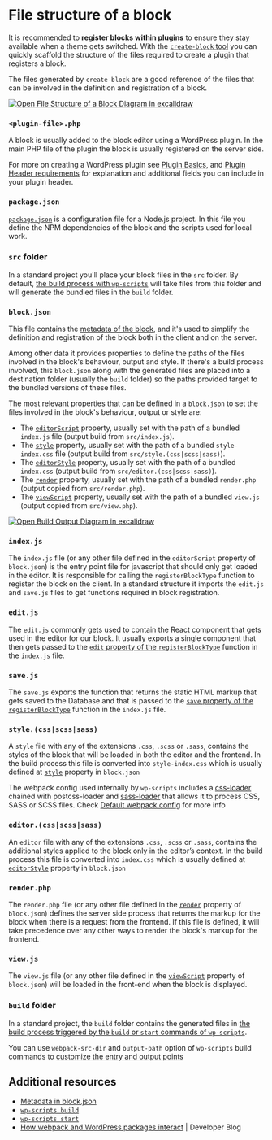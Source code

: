 # File structure of a block

It is recommended to **register blocks within plugins** to ensure they stay available when a theme gets switched. With the [`create-block` tool](https://developer.wordpress.org/block-editor/getting-started/devenv/get-started-with-create-block/) you can quickly scaffold the structure of the files required to create a plugin that registers a block. 

The files generated by `create-block` are a good reference of the files that can be involved in the definition and registration of a block.

[![Open File Structure of a Block Diagram in excalidraw](https://developer.wordpress.org/files/2023/11/file-structure-block.png)](https://excalidraw.com/#json=YYpeR-kY1ZMhFKVZxGhMi,mVZewfwNAh_oL-7bj4gmdw "Open File Structure of a Block Diagram in excalidraw")

### `<plugin-file>.php`

A block is usually added to the block editor using a WordPress plugin. In the main PHP file of the plugin the block is usually registered on the server side.

<div class="callout callout-info">
For more on creating a WordPress plugin see <a href="https://developer.wordpress.org/plugins/plugin-basics/">Plugin Basics</a>, and <a href="https://developer.wordpress.org/plugins/plugin-basics/header-requirements/">Plugin Header requirements</a> for explanation and additional fields you can include in your plugin header.
</div>

### `package.json`

[`package.json`](https://docs.npmjs.com/cli/v10/configuring-npm/package-json) is a configuration file for a Node.js project. In this file you define the NPM dependencies of the block and the scripts used for local work.

### `src` folder

In a standard project you'll place your block files in the `src` folder. By default, [the build process with `wp-scripts`](https://developer.wordpress.org/block-editor/getting-started/fundamentals/javascript-in-the-block-editor/#javascript-build-process) will take files from this folder and will generate the bundled files in the `build` folder. 

### `block.json`

This file contains the [metadata of the block](https://developer.wordpress.org/block-editor/reference-guides/block-api/block-metadata/), and it's used to simplify the definition and registration of the block both in the client and on the server. 

Among other data it provides properties to define the paths of the files involved in the block's behaviour, output and style. If there's a build process involved, this `block.json` along with the generated files are placed into a destination folder (usually the `build` folder) so the paths provided target to the bundled versions of these files.

The most relevant properties that can be defined in a `block.json` to set the files involved in the block's behaviour, output or style are:
- The [`editorScript`](https://developer.wordpress.org/block-editor/reference-guides/block-api/block-metadata/#editor-script) property, usually set with the path of a bundled `index.js` file (output build from `src/index.js`).
- The [`style`](https://developer.wordpress.org/block-editor/reference-guides/block-api/block-metadata/#style) property, usually set with the path of a bundled `style-index.css` file (output build from `src/style.(css|scss|sass)`).
- The [`editorStyle`](https://developer.wordpress.org/block-editor/reference-guides/block-api/block-metadata/#editor-style) property, usually set with the path of a bundled `index.css` (output build from `src/editor.(css|scss|sass)`).
- The [`render`](https://developer.wordpress.org/block-editor/reference-guides/block-api/block-metadata/#render) property, usually set with the path of a bundled `render.php` (output copied from `src/render.php`).
- The [`viewScript`](https://developer.wordpress.org/block-editor/reference-guides/block-api/block-metadata/#view-script) property, usually set with the path of a bundled `view.js` (output copied from `src/view.php`).

[![Open Build Output Diagram in excalidraw](https://developer.wordpress.org/files/2023/11/file-structure-build-output.png)](https://excalidraw.com/#json=c22LROgcG4JkD-7SkuE-N,rQW_ViJBq0Yk3qhCgqD6zQ "Open Build Output Diagram in excalidraw")

### `index.js`

The `index.js` file (or any other file defined in the `editorScript` property of `block.json`) is the entry point file for javascript that should only get loaded in the editor. It is responsible for calling the `registerBlockType` function to register the block on the client. In a standard structure it imports the `edit.js` and `save.js` files to get functions required in block registration.

### `edit.js`

The `edit.js` commonly gets used to contain the React component that gets used in the editor for our block. It usually exports a single component that then gets passed to the [`edit` property of the `registerBlockType`](https://developer.wordpress.org/block-editor/reference-guides/block-api/block-edit-save/#edit) function in the `index.js` file.

### `save.js`

The `save.js` exports the function that returns the static HTML markup that gets saved to the Database and that is passed to the [`save` property of the `registerBlockType`](https://developer.wordpress.org/block-editor/reference-guides/block-api/block-edit-save/#save) function in the `index.js` file.

### `style.(css|scss|sass)`

A `style` file with any of the extensions `.css`, `.scss` or `.sass`, contains the styles of the block that will be loaded in both the editor and the frontend. In the build process this file is converted into `style-index.css` which is usually defined at [`style`](https://developer.wordpress.org/block-editor/reference-guides/block-api/block-metadata/#style) property in `block.json`

<div class="callout callout-info">
    The webpack config used internally by <code>wp-scripts</code> includes a <a href="https://webpack.js.org/loaders/css-loader/">css-loader</a> chained with <a herf="https://webpack.js.org/loaders/postcss-loader/">postcss-loader</a> and <a href="https://webpack.js.org/loaders/sass-loader/">sass-loader</a> that allows it to process CSS, SASS or SCSS files. Check <a href="https://developer.wordpress.org/block-editor/reference-guides/packages/packages-scripts/#default-webpack-config">Default webpack config</a> for more info
</div>


### `editor.(css|scss|sass)`

An `editor` file with any of the extensions `.css`, `.scss` or `.sass`, contains the additional styles applied to the block only in the editor’s context. In the build process this file is converted into `index.css` which is usually defined at [`editorStyle`](https://developer.wordpress.org/block-editor/reference-guides/block-api/block-metadata/#editor-style) property in `block.json`

### `render.php`

The `render.php` file (or any other file defined in the [`render`]([`render`](https://developer.wordpress.org/block-editor/reference-guides/block-api/block-metadata/#render)) property of `block.json`) defines the server side process that returns the markup for the block when there is a request from the frontend. If this file is defined, it will take precedence over any other ways to render the block's markup for the frontend.

### `view.js`

The `view.js` file (or any other file defined in the [`viewScript`]([`viewScript`](https://developer.wordpress.org/block-editor/reference-guides/block-api/block-metadata/#view-script) ) property of `block.json`) will be loaded in the front-end when the block is displayed.

### `build` folder

In a standard project, the `build` folder contains the generated files in [the build process triggered by the `build` or `start` commands of `wp-scripts`](https://developer.wordpress.org/block-editor/getting-started/devenv/get-started-with-wp-scripts/#the-build-process-with-wp-scripts). 

<div class="callout callout-tip">
    You can use <code>webpack-src-dir</code> and <code>output-path</code> option of <code>wp-scripts</code> build commands to <a href="https://developer.wordpress.org/block-editor/reference-guides/packages/packages-scripts/#automatic-block-json-detection-and-the-source-code-directory">customize the entry and output points</a>
</div>

## Additional resources

- [Metadata in block.json](https://developer.wordpress.org/block-editor/reference-guides/block-api/block-metadata/)
- [`wp-scripts build`](https://developer.wordpress.org/block-editor/reference-guides/packages/packages-scripts/#build)
- [`wp-scripts start`](https://developer.wordpress.org/block-editor/reference-guides/packages/packages-scripts/#start)
- [How webpack and WordPress packages interact](https://developer.wordpress.org/news/2023/04/how-webpack-and-wordpress-packages-interact/) | Developer Blog
